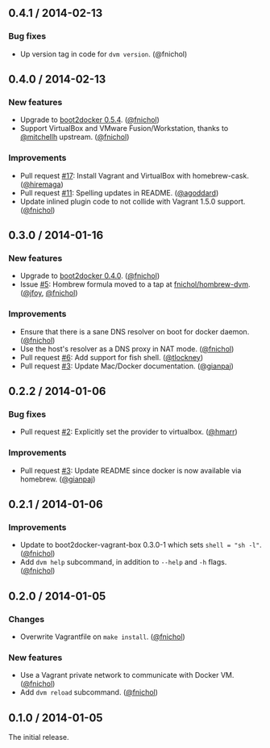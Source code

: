 ## 0.4.1 / 2014-02-13

### Bug fixes

* Up version tag in code for `dvm version`. (@fnichol)


## 0.4.0 / 2014-02-13

### New features

* Upgrade to [boot2docker 0.5.4](https://github.com/steeve/boot2docker/releases/tag/v0.5.4). ([@fnichol][])
* Support VirtualBox and VMware Fusion/Workstation, thanks to [@mitchellh][] upstream. ([@fnichol][])

### Improvements

* Pull request [#17][]: Install Vagrant and VirtualBox with homebrew-cask. ([@hiremaga][])
* Pull request [#11][]: Spelling updates in README. ([@agoddard][])
* Update inlined plugin code to not collide with Vagrant 1.5.0 support. ([@fnichol][])


## 0.3.0 / 2014-01-16

### New features

* Upgrade to [boot2docker 0.4.0](https://github.com/steeve/boot2docker/releases/tag/v0.4.0). ([@fnichol][])
* Issue [#5][]: Hombrew formula moved to a tap at [fnichol/hombrew-dvm](https://github.com/fnichol/homebrew-dvm). ([@jfoy][], [@fnichol][])

### Improvements

* Ensure that there is a sane DNS resolver on boot for docker daemon. ([@fnichol][])
* Use the host's resolver as a DNS proxy in NAT mode. ([@fnichol][])
* Pull request [#6][]: Add support for fish shell. ([@tlockney][])
* Pull request [#3][]: Update Mac/Docker documentation. ([@gianpaj][])


## 0.2.2 / 2014-01-06

### Bug fixes

* Pull request [#2][]: Explicitly set the provider to virtualbox. ([@hmarr][])

### Improvements

* Pull request [#3][]: Update README since docker is now available via homebrew. ([@gianpaj][])


## 0.2.1 / 2014-01-06

### Improvements

* Update to boot2docker-vagrant-box 0.3.0-1 which sets `shell = "sh -l"`. ([@fnichol][])
* Add `dvm help` subcommand, in addition to `--help` and `-h` flags. ([@fnichol][])


## 0.2.0 / 2014-01-05

### Changes

* Overwrite Vagrantfile on `make install`. ([@fnichol][])

### New features

* Use a Vagrant private network to communicate with Docker VM. ([@fnichol][])
* Add `dvm reload` subcommand. ([@fnichol][])


## 0.1.0 / 2014-01-05

The initial release.

<!--- The following link definition list is generated by PimpMyChangelog --->
[#2]: https://github.com/fnichol/dvm/issues/2
[#3]: https://github.com/fnichol/dvm/issues/3
[#5]: https://github.com/fnichol/dvm/issues/5
[#6]: https://github.com/fnichol/dvm/issues/6
[#11]: https://github.com/fnichol/dvm/issues/11
[#17]: https://github.com/fnichol/dvm/issues/17
[@agoddard]: https://github.com/agoddard
[@fnichol]: https://github.com/fnichol
[@gianpaj]: https://github.com/gianpaj
[@hiremaga]: https://github.com/hiremaga
[@hmarr]: https://github.com/hmarr
[@jfoy]: https://github.com/jfoy
[@mitchellh]: https://github.com/mitchellh
[@tlockney]: https://github.com/tlockney
